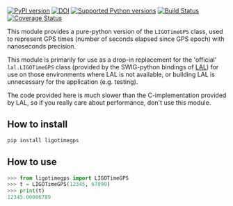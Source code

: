 [![PyPI version](https://badge.fury.io/py/ligotimegps.svg)](http://badge.fury.io/py/ligotimegps)
[![DOI](https://zenodo.org/badge/DOI/10.5281/zenodo.1180873.svg)](https://doi.org/10.5281/zenodo.1180873)
[![Supported Python versions](https://img.shields.io/pypi/pyversions/ligotimegps.svg)](https://travis-ci.org/gwpy/ligotimegps)
[![Build Status](https://travis-ci.org/gwpy/ligotimegps.svg?branch=master)](https://travis-ci.org/gwpy/ligotimegps)
[![Coverage Status](https://coveralls.io/repos/github/gwpy/ligotimegps/badge.svg?branch=master)](https://coveralls.io/github/gwpy/ligotimegps?branch=master)

This module provides a pure-python version of the `LIGOTimeGPS` class, used to represent GPS times (number of seconds elapsed since GPS epoch) with nanoseconds precision.

This module is primarily for use as a drop-in replacement for the 'official' `lal.LIGOTimeGPS` class (provided by the SWIG-python bindings of [LAL](//wiki.ligo.org/DASWG/LALSuite)) for use on those environments where LAL is not available, or building LAL is unnecessary for the application (e.g. testing).

The code provided here is much slower than the C-implementation provided by LAL, so if you really care about performance, don't use this module.

## How to install

```bash
pip install ligotimegps
```

## How to use

```python
>>> from ligotimegps import LIGOTimeGPS
>>> t = LIGOTimeGPS(12345, 67890)
>>> print(t)
12345.00006789
```
